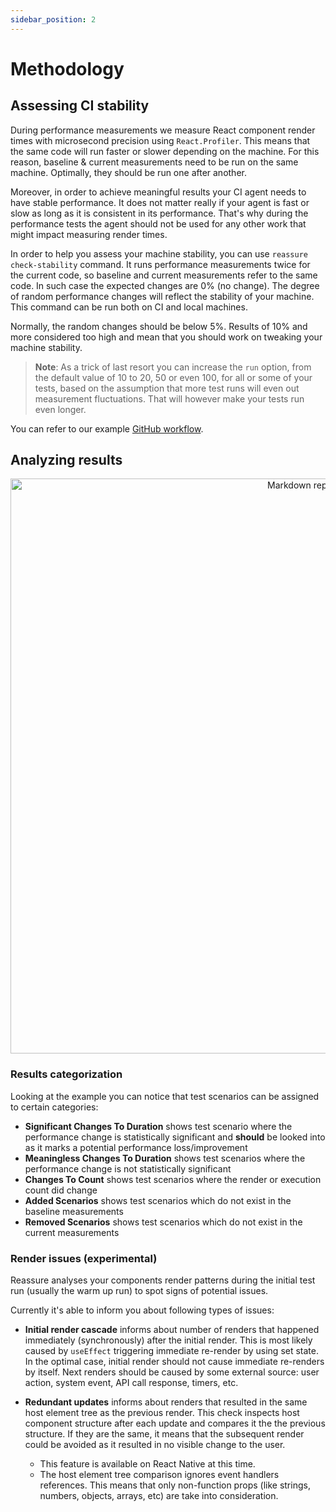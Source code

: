 ```yaml
---
sidebar_position: 2
---
```


# Methodology

## Assessing CI stability

During performance measurements we measure React component render times with microsecond precision using `React.Profiler`. This means
that the same code will run faster or slower depending on the machine. For this reason,
baseline & current measurements need to be run on the same machine. Optimally, they should be run one after another.

Moreover, in order to achieve meaningful results your CI agent needs to have stable performance. It does not matter
really if your agent is fast or slow as long as it is consistent in its performance. That's why during the performance
tests the agent should not be used for any other work that might impact measuring render times.

In order to help you assess your machine stability, you can use `reassure check-stability` command. It runs performance
measurements twice for the current code, so baseline and current measurements refer to the same code. In such case the
expected changes are 0% (no change). The degree of random performance changes will reflect the stability of your machine.
This command can be run both on CI and local machines.

Normally, the random changes should be below 5%. Results of 10% and more considered too high and mean that you should
work on tweaking your machine stability.

> **Note**: As a trick of last resort you can increase the `run` option, from the default value of 10 to 20, 50 or even 100, for all or some of your tests, based on the assumption that more test runs will even out measurement fluctuations. That will however make your tests run even longer.

You can refer to our example [GitHub workflow](https://github.com/callstack/reassure/blob/main/.github/workflows/stability.yml).

## Analyzing results

<p align="center">
<img src="https://github.com/callstack/reassure/raw/main/packages/reassure/docs/report-markdown.png" width="920px" alt="Markdown report" />
</p>

### Results categorization

Looking at the example you can notice that test scenarios can be assigned to certain categories:

- **Significant Changes To Duration** shows test scenario where the performance change is statistically significant and **should** be looked into as it marks a potential performance loss/improvement
- **Meaningless Changes To Duration** shows test scenarios where the performance change is not statistically significant
- **Changes To Count** shows test scenarios where the render or execution count did change
- **Added Scenarios** shows test scenarios which do not exist in the baseline measurements
- **Removed Scenarios** shows test scenarios which do not exist in the current measurements

### Render issues (experimental)

Reassure analyses your components render patterns during the initial test run (usually the warm up run) to spot signs of potential issues.

Currently it's able to inform you about following types of issues:

- **Initial render cascade** informs about number of renders that happened immediately (synchronously) after the initial render. This is most likely caused by `useEffect` triggering immediate re-render by using set state. In the optimal case, initial render should not cause immediate re-renders by itself. Next renders should be caused by some external source: user action, system event, API call response, timers, etc.

- **Redundant updates** informs about renders that resulted in the same host element tree as the previous render. This check inspects host component structure after each update and compares it the the previous structure. If they are the same, it means that the subsequent render could be avoided as it resulted in no visible change to the user.
  - This feature is available on React Native at this time.
  - The host element tree comparison ignores event handlers references. This means that only non-function props (like strings, numbers, objects, arrays, etc) are take into consideration.
